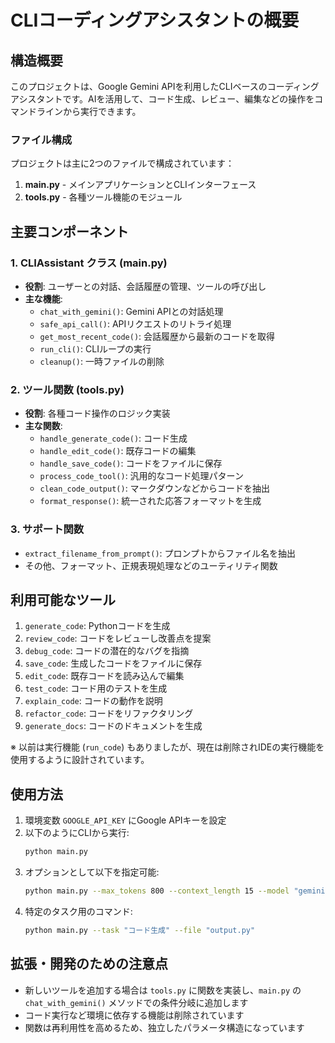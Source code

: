 # CLIコーディングアシスタントの概要

## 構造概要

このプロジェクトは、Google Gemini APIを利用したCLIベースのコーディングアシスタントです。AIを活用して、コード生成、レビュー、編集などの操作をコマンドラインから実行できます。

### ファイル構成

プロジェクトは主に2つのファイルで構成されています：

1. **main.py** - メインアプリケーションとCLIインターフェース
2. **tools.py** - 各種ツール機能のモジュール

## 主要コンポーネント

### 1. CLIAssistant クラス (main.py)

- **役割**: ユーザーとの対話、会話履歴の管理、ツールの呼び出し
- **主な機能**:
  - `chat_with_gemini()`: Gemini APIとの対話処理
  - `safe_api_call()`: APIリクエストのリトライ処理
  - `get_most_recent_code()`: 会話履歴から最新のコードを取得
  - `run_cli()`: CLIループの実行
  - `cleanup()`: 一時ファイルの削除

### 2. ツール関数 (tools.py)

- **役割**: 各種コード操作のロジック実装
- **主な関数**:
  - `handle_generate_code()`: コード生成
  - `handle_edit_code()`: 既存コードの編集
  - `handle_save_code()`: コードをファイルに保存
  - `process_code_tool()`: 汎用的なコード処理パターン
  - `clean_code_output()`: マークダウンなどからコードを抽出
  - `format_response()`: 統一された応答フォーマットを生成

### 3. サポート関数

- `extract_filename_from_prompt()`: プロンプトからファイル名を抽出
- その他、フォーマット、正規表現処理などのユーティリティ関数

## 利用可能なツール

1. `generate_code`: Pythonコードを生成
2. `review_code`: コードをレビューし改善点を提案
3. `debug_code`: コードの潜在的なバグを指摘
4. `save_code`: 生成したコードをファイルに保存
5. `edit_code`: 既存コードを読み込んで編集
6. `test_code`: コード用のテストを生成
7. `explain_code`: コードの動作を説明
8. `refactor_code`: コードをリファクタリング
9. `generate_docs`: コードのドキュメントを生成

※ 以前は実行機能 (`run_code`) もありましたが、現在は削除されIDEの実行機能を使用するように設計されています。

## 使用方法

1. 環境変数 `GOOGLE_API_KEY` にGoogle APIキーを設定
2. 以下のようにCLIから実行:
   ```bash
   python main.py
   ```
3. オプションとして以下を指定可能:
   ```bash
   python main.py --max_tokens 800 --context_length 15 --model "gemini-2.0-pro" --log_level DEBUG
   ```
4. 特定のタスク用のコマンド:
   ```bash
   python main.py --task "コード生成" --file "output.py"
   ```

## 拡張・開発のための注意点

- 新しいツールを追加する場合は `tools.py` に関数を実装し、`main.py` の `chat_with_gemini()` メソッドでの条件分岐に追加します
- コード実行など環境に依存する機能は削除されています
- 関数は再利用性を高めるため、独立したパラメータ構造になっています
